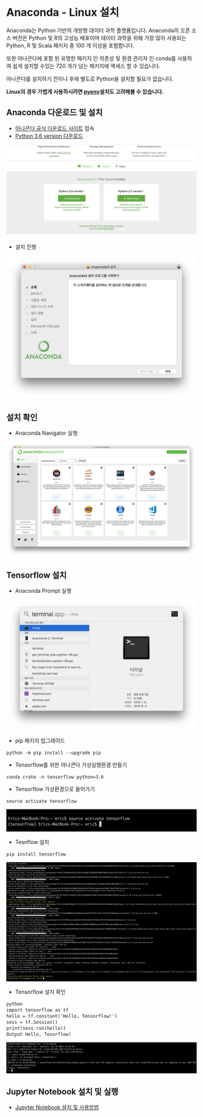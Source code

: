 # Anaconda - Linux 설치

Anaconda는 Python 기반의 개방형 데이터 과학 플랫폼입니다. Anaconda의 오픈 소스 버전은 Python 및 R의 고성능 배포이며 데이터 과학을 위해 가장 많이 사용되는 Python, R 및 Scala 패키지 중 100 개 이상을 포함합니다.

또한 아나콘다에 포함 된 유명한 패키지 인 의존성 및 환경 관리자 인 conda를 사용하여 쉽게 설치할 수있는 720 개가 넘는 패키지에 액세스 할 수 있습니다.

아나콘다를 설치하기 전이나 후에 별도로 Python을 설치할 필요가 없습니다.

**Linux의 경우 가볍게 사용하시려면 [pyenv](https://github.com/pyenv/pyenv)설치도 고려해볼 수 있습니다.**

## Anaconda 다운로드 및 설치

- [아나콘다 공식 다운로드 사이트](https://www.anaconda.com/download/) 접속
- [Python 3.6 version 다운로드](https://repo.anaconda.com/archive/Anaconda3-5.2.0-Windows-x86_64.exe)

![1](./Images/l1.png)

- 설치 진행

![2](./Images/m2.png)

## 설치 확인

- Anaconda Navigator 실행

![3](./Images/m3.png)

## Tensorflow 설치

- Anaconda Prompt 실행

![4](./Images/m4.png)

- pip 패키지 업그레이드
```
python -m pip install --upgrade pip
```

- Tensorflow를 위한 아나콘다 가상실행환경 만들기
```
conda crate -n tensorflow python=3.6
```

- Tensorflow 가상환경으로 들어가기
```
source activate tensorflow
```

![5](./Images/m5.png)

- Tesnflow 설치
```
pip install tensorflow
```

![6](./Images/m6.png)

- Tensorflow 설치 확인
```
python
import tensorflow as tf
hello = tf.constant('Hello, Tensorflow!')
sess = tf.Session()
print(sess.run(hello))
Output Hello, Tesorflow!
```

![7](./Images/m7.png)

## Jupyter Notebook 설치 및 실행

- [Jupyter Notebook 설치 및 사용방법](../Jupyter/README.md)